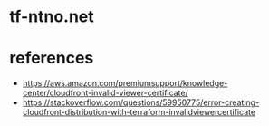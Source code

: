 # tf-ntno.net

# references
 - https://aws.amazon.com/premiumsupport/knowledge-center/cloudfront-invalid-viewer-certificate/
- https://stackoverflow.com/questions/59950775/error-creating-cloudfront-distribution-with-terraform-invalidviewercertificate
